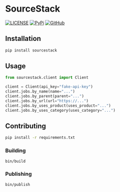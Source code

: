 # SourceStack

[![LICENSE](https://img.shields.io/badge/license-MIT-blue.svg)](https://github.com/workflowing/sourcestack/blob/main/LICENSE)
[![PyPi](https://img.shields.io/pypi/v/sourcestack)](https://pypi.org/project/sourcestack/)
[![GitHub](https://img.shields.io/badge/github-repo-blue.svg)](https://github.com/workflowing/sourcestack)

## Installation

```bash
pip install sourcestack
```

## Usage

```python
from sourcestack.client import Client

client = Client(api_key="fake-api-key")
client.jobs.by_name(name="...")
client.jobs.by_parent(parent="...")
client.jobs.by_url(url="https://...")
client.jobs.by_uses_product(uses_product="...")
client.jobs.by_uses_category(uses_category="...")
```

## Contributing

```bash
pip install -r requirements.txt
```

### Building

```bash
bin/build
```

### Publishing

```bash
bin/publish
```
